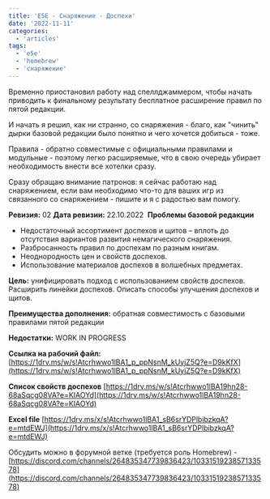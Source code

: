 ```yaml
---
title: 'E5E - Снаряжение - Доспехи'
date: '2022-11-11'
categories:
  - 'articles'
tags:
  - 'e5e'
  - 'homebrew'
  - 'снаряжение'
---
```


Временно приостановил работу над спеллджаммером, чтобы начать приводить к финальному результату бесплатное расширение правил по пятой редакции.

И начать я решил, как ни странно, со снаряжения - благо, как "чинить" дырки базовой редакции было понятно и чего хочется добиться - тоже.

Правила - обратно совместимые с официальными правилами и модульные - поэтому легко расширяемые, что в свою очередь убирает необходимость внести все хотелки сразу.

Сразу обращаю внимание патронов: я сейчас работаю над снаряжением, если вам необходимо что-то для ваших игр из связанного со снаряжением - пишите и я с радостью вам помогу.

**Ревизия:** 02 **Дата ревизии:** 22.10.2022  **Проблемы базовой редакции**

- Недостаточный ассортимент доспехов и щитов – вплоть до отсутствия вариантов развития немагического снаряжения.
- Разбросанность правил по доспехам по разным книгам.
- Неоднородность цен и свойств доспехов.
- Использование материалов доспехов в волшебных предметах.

**Цель:** унифицировать подход с использованием свойств доспехов. Расширить линейки доспехов. Описать способы улучшения доспехов и щитов.

**Преимущества дополнения:** обратная совместимость с базовыми правилами пятой редакции

**Недостатки:** WORK IN PROGRESS

**Ссылка на рабочий файл:** [https://1drv.ms/w/s!Atcrhwwo1lBA1_p_ppNsnM_kUyjZ5Q?e=D9kKfX](https://1drv.ms/w/s!Atcrhwwo1lBA1_p_ppNsnM_kUyjZ5Q?e=D9kKfX)

**Список свойств доспехов** [https://1drv.ms/w/s!Atcrhwwo1lBA19hn28-68aSqcg08VA?e=KIAOYd](https://1drv.ms/w/s!Atcrhwwo1lBA19hn28-68aSqcg08VA?e=KIAOYd)

**Excel file** [https://1drv.ms/x/s!Atcrhwwo1lBA1_sB6srYDPlbibzkqA?e=mtdEWJ](https://1drv.ms/x/s!Atcrhwwo1lBA1_sB6srYDPlbibzkqA?e=mtdEWJ)

Обсудить можно в форумной ветке (требуется роль Homebrew) - [https://discord.com/channels/264835347739836423/1033151923857133578](https://discord.com/channels/264835347739836423/1033151923857133578)

